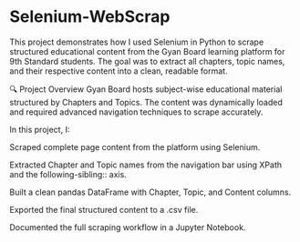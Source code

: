 # Selenium-WebScrap
This project demonstrates how I used Selenium in Python to scrape structured educational content from the Gyan Board learning platform for 9th Standard students. The goal was to extract all chapters, topic names, and their respective content into a clean, readable format.

🔍 Project Overview
Gyan Board hosts subject-wise educational material structured by Chapters and Topics. The content was dynamically loaded and required advanced navigation techniques to scrape accurately.

In this project, I:

Scraped complete page content from the platform using Selenium.

Extracted Chapter and Topic names from the navigation bar using XPath and the following-sibling:: axis.

Built a clean pandas DataFrame with Chapter, Topic, and Content columns.

Exported the final structured content to a .csv file.

Documented the full scraping workflow in a Jupyter Notebook.
